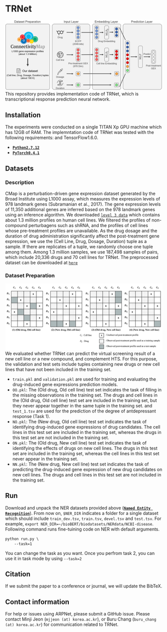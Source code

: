 # TRNet
![model image](model_architecture.PNG)
This repository provides implementation code of TRNet, which is transcriptional response prediction neural network.

## Installation
The experiments were conducted on a single TITAN Xp GPU machine which has 12GB of RAM.
The implemntation code of TRNet was tested with the following requirements:
 and TensorFlow1.6.0.
*   **[`Python2.7.12`](https://www.python.org/downloads/release/python-2712/)**
*   **[`PyTorch0.4.1`](https://pytorch.org/get-started/previous-versions/)**

## Datasets
### Description
CMap is a perturbation-driven gene expression dataset generated by the Broad Institute using L1000 assay, which measures the expression levels of 978 landmark genes (Subramanian et al., 2017). 
The gene expression levels of 11,350 additional genes are inferred based on the 978 landmark genes using an inference algorithm. 
We downloaded [`level 3 data`](https://clue.io/connectopedia/guide_to_geo_l1000_data) which contains about 1.3 million profiles on human cell lines. 
We filtered the profiles of non-compound perturbagens such as shRNA, and the profiles of cell lines whose pre-treatment profiles are unavailable. 
As the drug dosage and the duration of drug administration significantly affect the post-treatment gene expression, we use the (Cell Line, Drug, Dosage, Duration) tuple as a sample. 
If there are replicates of a tuple, we randomly choose one tuple among them. 
Among 1.3 million samples, we use 187,498 samples of pairs, which include 20,336 drugs and 70 cell lines for TRNet.
The preprocessed dataset can be downloaded at [`here`](#)

### Dataset Preparation
![sampling image](sampling.png)
We evaluated whether TRNet can predict the virtual screening result of a new cell line or a new compound, and complement HTS. 
For this purpose, the validation and test sets include tuples containing new drugs or new cell lines that have not been included in the training set.
* `train.pkl` and `validation.pkl` are used for training and evaluating the drug-induced gene expressions prediction models.
* `OO.pkl`: The (Old drug, Old cell line) test set indicates the task of filling in the missing observations in the training set. 
The drugs and cell lines in the (Old drug, Old cell line) test set are included in the training set, but they never appear together in the same tuple in the training set. and `test_1.tsv` are used for the prediction of the degree of antdepressant response (Task 1).
* `NO.pkl`: The (New drug, Old cell line) test set indicates the task of identifying drug-induced gene expressions of drug candidates. 
The cell lines in this test set are included in the training set, whereas the drugs in this test set are not included in the training set.
* `ON.pkl`: The (Old drug, New cell line) test set indicates the task of identifying the effects of drugs on new cell lines. 
The drugs in this test set are included in the training set, whereas the cell lines in this test set never appear in the training set.
* `NN.pkl`: The (New drug, New cell line) test set indicates the task of predicting the drug-induced gene expression of new drug candidates on new cell lines. 
The drugs and cell lines in this test set are not included in the training set.

## Run
Download and unpack the NER datasets provided above (**[`Named Entity Recognition`](http://gofile.me/6pN25/avQHrfPRf)**). From now on, `$NER_DIR` indicates a folder for a single dataset which should include `train_dev.tsv`, `train.tsv`, `devel.tsv` and `test.tsv`. For example, `export NER_DIR=~/bioBERT/biodatasets/NERdata/NCBI-disease`. Following command runs fine-tuining code on NER with default arguments.
```
python run.py \
    --task=1
```
You can change the task as you want. Once you perfrom task 2, you can use it in task mode by using `--task=2`

## Citation

If we submit the paper to a conference or journal, we will update the BibTeX.

## Contact information

For help or issues using ARPNet, please submit a GitHub issue. Please contact Minji Jeon
(`mjjeon (at) korea.ac.kr`), or Buru Chang (`buru_chang (at) korea.ac.kr`) for communication related to TRNet.